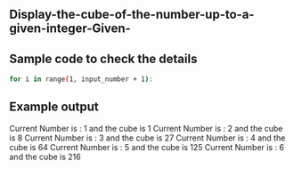 ## Display-the-cube-of-the-number-up-to-a-given-integer-Given-
## Sample code to check the details
```sh
for i in range(1, input_number + 1):
```
## Example output
Current Number is : 1  and the cube is 1
Current Number is : 2  and the cube is 8
Current Number is : 3  and the cube is 27
Current Number is : 4  and the cube is 64
Current Number is : 5  and the cube is 125
Current Number is : 6  and the cube is 216
